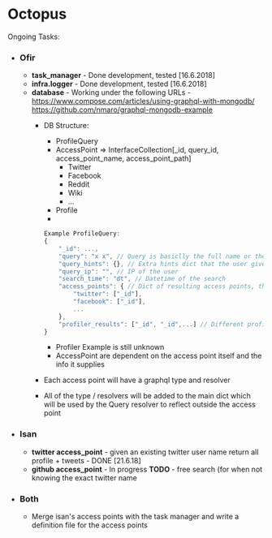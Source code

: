 Octopus
=======

Ongoing Tasks:
- ### Ofir ###
    - **task_manager** - Done development, tested [16.6.2018]
    - **infra.logger** - Done development, tested [16.6.2018]
    - **database** - 
    Working under the following URLs - 
    https://www.compose.com/articles/using-graphql-with-mongodb/
    https://github.com/nmaro/graphql-mongodb-example
        - DB Structure:
            - ProfileQuery
            - AccessPoint => InterfaceCollection[_id, query_id, access_point_name, access_point_path]
                - Twitter
                - Facebook
                - Reddit
                - Wiki
                - ...
            - Profile
            - 
            ```js
            Example ProfileQuery:
            {
                "_id": ...,
                "query": "x x", // Query is basiclly the full name or the url to the picture and so on
                "query_hints": {}, // Extra hints dict that the user gives
                "query_ip": "", // IP of the user
                "search_time": "dt", // Datetime of the search
                "access_points": { // Dict of resulting access points, this can be added and changed, note that each AP can contain multiple results in the case of unknown
                    "twitter": ["_id"],
                    "facebook": ["_id"],
                    ...
                },
                "profiler_results": ["_id", "_id",...] // Different profiler results foreign keys, may contain multiple profiler results from the access points
            } 
            ```
            - Profiler Example is still unknown
            - AccessPoint are dependent on the access point itself and the info it supplies

        - Each access point will have a graphql type and resolver
        - All of the type / resolvers will be added to the main dict which will be used by the Query resolver to reflect outside the access point

- ### Isan ###
    - **twitter access_point** - given an existing twitter user   name return all profile + tweets - DONE [21.6.18] 
    - **github access_point** - In progress
    **TODO** - free search (for when not knowing the exact twitter name
- ### Both ###
    - Merge isan's access points with the task manager and write a definition file for the access points
